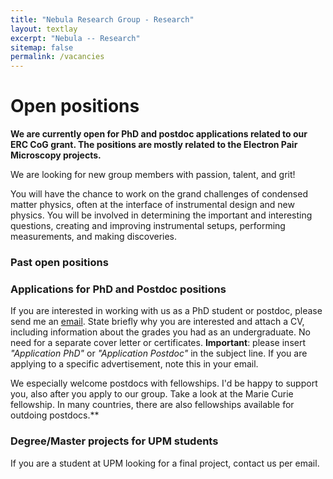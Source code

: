 ```yaml
---
title: "Nebula Research Group - Research"
layout: textlay
excerpt: "Nebula -- Research"
sitemap: false
permalink: /vacancies
---
```


# Open positions

**We are currently open for PhD and postdoc applications related to our ERC CoG grant. The positions are mostly related to the Electron Pair Microscopy projects.**

We are  looking for new group members with passion, talent, and grit!

You will have the chance to work on the grand challenges of condensed matter physics, often at the interface of instrumental design and new physics. You will be involved in determining the important and interesting questions, creating and improving instrumental setups, performing measurements, and making discoveries.

### Past open positions

<!--You find the past job openings here:
[Opening 1]({{ site.baseurl }}/downloads/GeneralPostdoc_2019_v01.pdf),
[Opening 2]({{ site.baseurl }}/downloads/PPMS_PhD_2019_v01.pdf),
[Opening 3]({{ site.baseurl }}/downloads/PD.pdf),
[Opening 4]({{ site.baseurl }}/downloads/PHD1.pdf),
[Opening 5]({{ site.baseurl }}/downloads/PHD2.pdf).-->

### Applications for PhD and Postdoc positions
If you are interested in working with us as a PhD student or postdoc, please send me an [email](mailto:nebula.upm@gmail.com). State briefly why you are interested and attach a CV, including information about the grades you had as an undergraduate. No need for a separate cover letter or certificates. **Important**: please insert _"Application PhD"_ or _"Application Postdoc"_ in the subject line. If you are applying to a specific advertisement, note this in your email.

We especially welcome postdocs with fellowships. I'd be happy to support you, also after you apply to our group. Take a look at the Marie Curie fellowship. In many countries, there are also fellowships available for outdoing postdocs.**

### Degree/Master projects for UPM students
If you are a student at UPM looking for a final project, contact us per email.

<!--figure>
<img src="{{ site.url }}{{ site.baseurl }}/images/picpic/Gallery/DSC_0696.jpg" width="95%">
</figure-->
